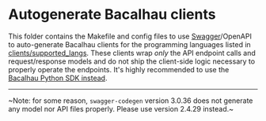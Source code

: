 # Autogenerate Bacalhau clients

This folder contains the Makefile and config files to use [Swagger](https://swagger.io/tools/swagger-codegen/)/OpenAPI to auto-generate Bacalhau clients for the programming languages listed in [clients/supported_langs](clients/supported_langs).
These clients wrap *only* the API endpoint calls and request/response models and do not ship the client-side logic necessary to properly operate the endpoints. It's highly recommended to use the [Bacalhau Python SDK instead](../python).

---

~Note: for some reason, `swagger-codegen` version 3.0.36 does not generate any model nor API files properly.
Please use version 2.4.29 instead.~
